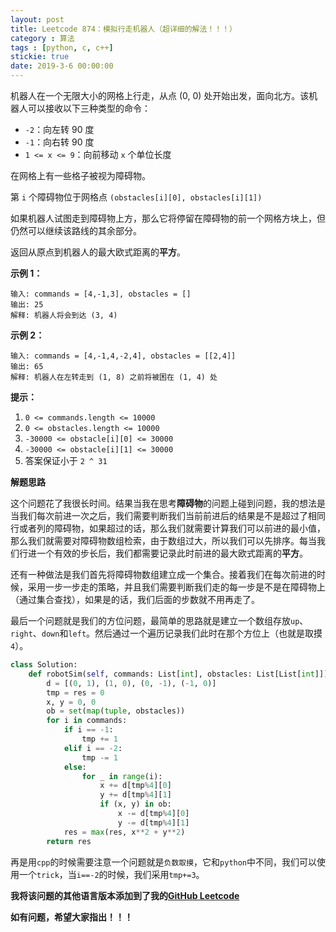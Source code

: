 ```yaml
---
layout: post
title: Leetcode 874：模拟行走机器人（超详细的解法！！！）
category : 算法
tags : [python, c, c++]
stickie: true
date: 2019-3-6 00:00:00
---
```


机器人在一个无限大小的网格上行走，从点 (0, 0) 处开始出发，面向北方。该机器人可以接收以下三种类型的命令：

- `-2`：向左转 90 度
- `-1`：向右转 90 度
- `1 <= x <= 9`：向前移动 `x` 个单位长度

在网格上有一些格子被视为障碍物。

第 `i` 个障碍物位于网格点  `(obstacles[i][0], obstacles[i][1])`

如果机器人试图走到障碍物上方，那么它将停留在障碍物的前一个网格方块上，但仍然可以继续该路线的其余部分。

返回从原点到机器人的最大欧式距离的**平方**。 

**示例 1：**

```
输入: commands = [4,-1,3], obstacles = []
输出: 25
解释: 机器人将会到达 (3, 4)
```

**示例 2：**

```
输入: commands = [4,-1,4,-2,4], obstacles = [[2,4]]
输出: 65
解释: 机器人在左转走到 (1, 8) 之前将被困在 (1, 4) 处
```

**提示：**

1. `0 <= commands.length <= 10000`
2. `0 <= obstacles.length <= 10000`
3. `-30000 <= obstacle[i][0] <= 30000`
4. `-30000 <= obstacle[i][1] <= 30000`
5. 答案保证小于 `2 ^ 31`

**解题思路**

这个问题花了我很长时间。结果当我在思考**障碍物**的问题上碰到问题，我的想法是当我们每次前进一次之后，我们需要判断我们当前前进后的结果是不是超过了相同行或者列的障碍物，如果超过的话，那么我们就需要计算我们可以前进的最小值，那么我们就需要对障碍物数组检索，由于数组过大，所以我们可以先排序。每当我们行进一个有效的步长后，我们都需要记录此时前进的最大欧式距离的**平方**。

还有一种做法是我们首先将障碍物数组建立成一个集合。接着我们在每次前进的时候，采用一步一步走的策略，并且我们需要判断我们走的每一步是不是在障碍物上（通过集合查找），如果是的话，我们后面的步数就不用再走了。

最后一个问题就是我们的方位问题，最简单的思路就是建立一个数组存放`up`、`right`、`down`和`left`。然后通过一个遍历记录我们此时在那个方位上（也就是取摸`4`）。

```python
class Solution:
    def robotSim(self, commands: List[int], obstacles: List[List[int]]) -> int:
        d = [(0, 1), (1, 0), (0, -1), (-1, 0)]
        tmp = res = 0
        x, y = 0, 0
        ob = set(map(tuple, obstacles))
        for i in commands:
            if i == -1:
                tmp += 1
            elif i == -2:
                tmp -= 1
            else:
                for _ in range(i):
                    x += d[tmp%4][0]
                    y += d[tmp%4][1]
                    if (x, y) in ob:
                        x -= d[tmp%4][0]
                        y -= d[tmp%4][1]
            res = max(res, x**2 + y**2)
        return res
```

再是用`cpp`的时候需要注意一个问题就是`负数取摸`，它和`python`中不同，我们可以使用一个`trick`，当`i==-2`的时候，我们采用`tmp+=3`。

**我将该问题的其他语言版本添加到了我的[GitHub Leetcode](https://github.com/luliyucoordinate/Leetcode)**

**如有问题，希望大家指出！！！**